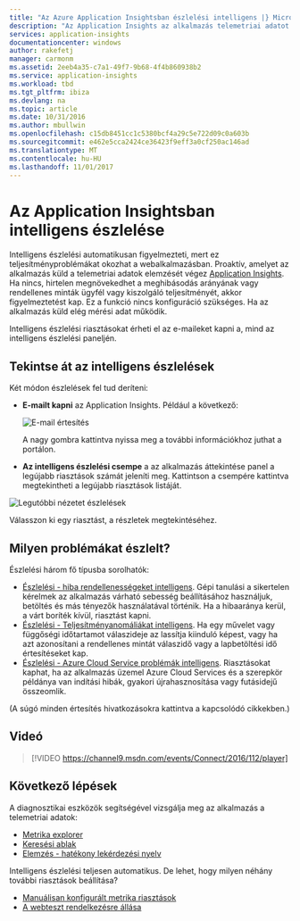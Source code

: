 ```yaml
---
title: "Az Azure Application Insightsban észlelési intelligens |} Microsoft Docs"
description: "Az Application Insights az alkalmazás telemetriai adatot automatikus mélyreható elemzésével és figyelmezteti, potenciális problémákat."
services: application-insights
documentationcenter: windows
author: rakefetj
manager: carmonm
ms.assetid: 2eeb4a35-c7a1-49f7-9b68-4f4b860938b2
ms.service: application-insights
ms.workload: tbd
ms.tgt_pltfrm: ibiza
ms.devlang: na
ms.topic: article
ms.date: 10/31/2016
ms.author: mbullwin
ms.openlocfilehash: c15db8451cc1c5380bcf4a29c5e722d09c0a603b
ms.sourcegitcommit: e462e5cca2424ce36423f9eff3a0cf250ac146ad
ms.translationtype: MT
ms.contentlocale: hu-HU
ms.lasthandoff: 11/01/2017
---
```

# <a name="smart-detection-in-application-insights"></a>Az Application Insightsban intelligens észlelése
 Intelligens észlelési automatikusan figyelmezteti, mert ez teljesítményproblémákat okozhat a webalkalmazásban. Proaktív, amelyet az alkalmazás küld a telemetriai adatok elemzését végez [Application Insights](app-insights-overview.md). Ha nincs, hirtelen megnövekedhet a meghibásodás arányának vagy rendellenes minták ügyfél vagy kiszolgáló teljesítményét, akkor figyelmeztetést kap. Ez a funkció nincs konfiguráció szükséges. Ha az alkalmazás küld elég mérési adat működik.

Intelligens észlelési riasztásokat érheti el az e-maileket kapni a, mind az intelligens észlelési paneljén.

## <a name="review-your-smart-detections"></a>Tekintse át az intelligens észlelések
Két módon észlelések fel tud deríteni:

* **E-mailt kapni** az Application Insights. Például a következő:
  
    ![E-mail értesítés](./media/app-insights-proactive-diagnostics/03.png)
  
    A nagy gombra kattintva nyissa meg a további információkhoz juthat a portálon.
* **Az intelligens észlelési csempe** a az alkalmazás áttekintése panel a legújabb riasztások számát jeleníti meg. Kattintson a csempére kattintva megtekintheti a legújabb riasztások listáját.

![Legutóbbi nézetet észlelések](./media/app-insights-proactive-diagnostics/04.png)

Válasszon ki egy riasztást, a részletek megtekintéséhez.

## <a name="what-problems-are-detected"></a>Milyen problémákat észlelt?
Észlelési három fő típusba sorolhatók:

* [Észlelési - hiba rendellenességeket intelligens](app-insights-proactive-failure-diagnostics.md). Gépi tanulási a sikertelen kérelmek az alkalmazás várható sebesség beállításához használjuk, betöltés és más tényezők használatával történik. Ha a hibaaránya kerül, a várt boríték kívül, riasztást kapni.
* [Észlelési - Teljesítményanomáliákat intelligens](app-insights-proactive-performance-diagnostics.md). Ha egy művelet vagy függőségi időtartamot válaszideje az lassítja kiinduló képest, vagy ha azt azonosítani a rendellenes mintát válaszidő vagy a lapbetöltési idő értesítéseket kap.   
* [Észlelési - Azure Cloud Service problémák intelligens](https://azure.microsoft.com/blog/proactive-notifications-on-cloud-service-issues-with-azure-diagnostics-and-application-insights/). Riasztásokat kaphat, ha az alkalmazás üzemel Azure Cloud Services és a szerepkör példánya van indítási hibák, gyakori újrahasznosítása vagy futásidejű összeomlik.

(A súgó minden értesítés hivatkozásokra kattintva a kapcsolódó cikkekben.)

## <a name="video"></a>Videó

> [!VIDEO https://channel9.msdn.com/events/Connect/2016/112/player]

## <a name="next-steps"></a>Következő lépések
A diagnosztikai eszközök segítségével vizsgálja meg az alkalmazás a telemetriai adatok:

* [Metrika explorer](app-insights-metrics-explorer.md)
* [Keresési ablak](app-insights-diagnostic-search.md)
* [Elemzés - hatékony lekérdezési nyelv](app-insights-analytics-tour.md)

Intelligens észlelési teljesen automatikus. De lehet, hogy milyen néhány további riasztások beállítása?

* [Manuálisan konfigurált metrika riasztások](app-insights-alerts.md)
* [A webteszt rendelkezésre állása](app-insights-monitor-web-app-availability.md) 

